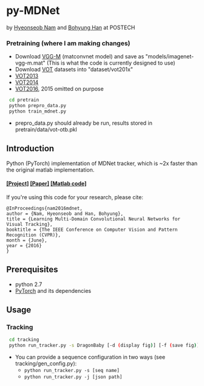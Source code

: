 # py-MDNet

by [Hyeonseob Nam](https://kr.linkedin.com/in/hyeonseob-nam/) and [Bohyung Han](http://cvlab.postech.ac.kr/~bhhan/) at POSTECH

### Pretraining (where I am making changes)
 - Download [VGG-M](http://www.vlfeat.org/matconvnet/models/imagenet-vgg-m.mat) (matconvnet model) and save as "models/imagenet-vgg-m.mat" (This is what the code is currently designed to use)
 - Download [VOT](http://www.votchallenge.net/) datasets into "dataset/vot201x"
 - [VOT2013](http://www.votchallenge.net/vot2013/dataset.html)
 - [VOT2014](http://www.votchallenge.net/vot2014/dataset.html)
 - [VOT2016](http://www.votchallenge.net/vot2016/dataset.html), 2015 omitted on purpose
``` bash
 cd pretrain
 python prepro_data.py
 python train_mdnet.py
```
 - prepro_data.py should already be run, results stored in pretrain/data/vot-otb.pkl

## Introduction
Python (PyTorch) implementation of MDNet tracker, which is ~2x faster than the original matlab implementation. 
#### [[Project]](http://cvlab.postech.ac.kr/research/mdnet/) [[Paper]](https://arxiv.org/abs/1510.07945) [[Matlab code]](https://github.com/HyeonseobNam/MDNet)

If you're using this code for your research, please cite:

	@InProceedings{nam2016mdnet,
	author = {Nam, Hyeonseob and Han, Bohyung},
	title = {Learning Multi-Domain Convolutional Neural Networks for Visual Tracking},
	booktitle = {The IEEE Conference on Computer Vision and Pattern Recognition (CVPR)},
	month = {June},
	year = {2016}
	}
 
## Prerequisites
- python 2.7
- [PyTorch](http://pytorch.org/) and its dependencies 

## Usage

### Tracking
```bash
 cd tracking
 python run_tracker.py -s DragonBaby [-d (display fig)] [-f (save fig)]
```
 - You can provide a sequence configuration in two ways (see tracking/gen_config.py):
   - ```python run_tracker.py -s [seq name]```
   - ```python run_tracker.py -j [json path]```
